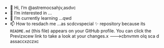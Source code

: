 - 👋 Hi, I’m @astremocsahjv,asdvc
- 👀 I’m interested in ...
- 🌱 I’m currently learning ...qwd
- 📫 How to resdach me ...as
scdcvspecial ✨ repository because its `README.md` (this file) appears on your GitHub profile.
You can click the Previzxcew link to take a look at your changes.x
--->cbnvmm
olq
sca
d
assaccxzczxc

